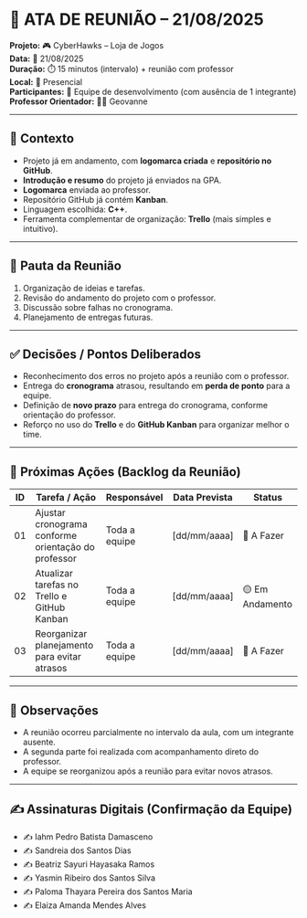 # 📝 ATA DE REUNIÃO – 21/08/2025

**Projeto:** 🎮 CyberHawks – Loja de Jogos  
**Data:** 📅 21/08/2025  
**Duração:** ⏱️ 15 minutos (intervalo) + reunião com professor  
**Local:** 📍 Presencial  
**Participantes:** 👥 Equipe de desenvolvimento (com ausência de 1 integrante)  
**Professor Orientador:** 👨‍🏫 Geovanne  

---

## 🎯 Contexto
- Projeto já em andamento, com **logomarca criada** e **repositório no GitHub**.  
- **Introdução e resumo** do projeto já enviados na GPA.  
- **Logomarca** enviada ao professor.  
- Repositório GitHub já contém **Kanban**.  
- Linguagem escolhida: **C++**.  
- Ferramenta complementar de organização: **Trello** (mais simples e intuitivo).  

---

## 📌 Pauta da Reunião
1. Organização de ideias e tarefas.  
2. Revisão do andamento do projeto com o professor.  
3. Discussão sobre falhas no cronograma.  
4. Planejamento de entregas futuras.  

---

## ✅ Decisões / Pontos Deliberados
- Reconhecimento dos erros no projeto após a reunião com o professor.  
- Entrega do **cronograma** atrasou, resultando em **perda de ponto** para a equipe.  
- Definição de **novo prazo** para entrega do cronograma, conforme orientação do professor.  
- Reforço no uso do **Trello** e do **GitHub Kanban** para organizar melhor o time.  

---

## 🚀 Próximas Ações (Backlog da Reunião)

| ID  | Tarefa / Ação                                      | Responsável             | Data Prevista | Status        |
|-----|----------------------------------------------------|-------------------------|---------------|---------------|
| 01  | Ajustar cronograma conforme orientação do professor |  Toda a equipe         | [dd/mm/aaaa]  | 🔴 A Fazer    |
| 02  | Atualizar tarefas no Trello e GitHub Kanban        | Toda a equipe           | [dd/mm/aaaa]  | 🟡 Em Andamento |
| 03  | Reorganizar planejamento para evitar atrasos       | Toda a equipe           | [dd/mm/aaaa]  | 🔴 A Fazer    |

---

## 📝 Observações
- A reunião ocorreu parcialmente no intervalo da aula, com um integrante ausente.  
- A segunda parte foi realizada com acompanhamento direto do professor.  
- A equipe se reorganizou após a reunião para evitar novos atrasos.  

---

## ✍️ Assinaturas Digitais (Confirmação da Equipe)
- ✍️ Iahm Pedro Batista Damasceno  
- ✍️ Sandreia dos Santos Dias  
- ✍️ Beatriz Sayuri Hayasaka Ramos  
- ✍️ Yasmin Ribeiro dos Santos Silva  
- ✍️ Paloma Thayara Pereira dos Santos Maria  
- ✍️ Elaiza Amanda Mendes Alves  
